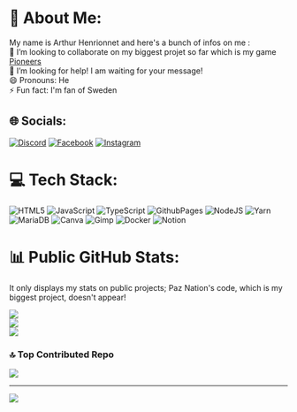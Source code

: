 # 💫 About Me:
My name is Arthur Henrionnet and here's a bunch of infos on me :<br>👯 I’m looking to collaborate on my biggest projet so far which is my game [Pioneers](https://pioneers-rp.com/)<br>🤔 I’m looking for help! I am waiting for your message!<br>😄 Pronouns: He<br>⚡ Fun fact: I'm fan of Sweden


## 🌐 Socials:
[![Discord](https://img.shields.io/badge/Discord-%237289DA.svg?logo=discord&logoColor=white)](https://discord.gg/k4XuJeVJDB) [![Facebook](https://img.shields.io/badge/Facebook-%231877F2.svg?logo=Facebook&logoColor=white)](https://facebook.com/ArthurHenrionnet) [![Instagram](https://img.shields.io/badge/Instagram-%23E4405F.svg?logo=Instagram&logoColor=white)](https://instagram.com/iamarthurhenri) 

# 💻 Tech Stack:
![HTML5](https://img.shields.io/badge/html5-%23E34F26.svg?style=for-the-badge&logo=html5&logoColor=white) ![JavaScript](https://img.shields.io/badge/javascript-%23323330.svg?style=for-the-badge&logo=javascript&logoColor=%23F7DF1E) ![TypeScript](https://img.shields.io/badge/typescript-%23007ACC.svg?style=for-the-badge&logo=typescript&logoColor=white) ![GithubPages](https://img.shields.io/badge/github%20pages-121013?style=for-the-badge&logo=github&logoColor=white) ![NodeJS](https://img.shields.io/badge/node.js-6DA55F?style=for-the-badge&logo=node.js&logoColor=white) ![Yarn](https://img.shields.io/badge/yarn-%232C8EBB.svg?style=for-the-badge&logo=yarn&logoColor=white) ![MariaDB](https://img.shields.io/badge/MariaDB-003545?style=for-the-badge&logo=mariadb&logoColor=white) ![Canva](https://img.shields.io/badge/Canva-%2300C4CC.svg?style=for-the-badge&logo=Canva&logoColor=white) ![Gimp](https://img.shields.io/badge/Gimp-657D8B?style=for-the-badge&logo=gimp&logoColor=FFFFFF) ![Docker](https://img.shields.io/badge/docker-%230db7ed.svg?style=for-the-badge&logo=docker&logoColor=white) ![Notion](https://img.shields.io/badge/Notion-%23000000.svg?style=for-the-badge&logo=notion&logoColor=white)
# 📊 Public GitHub Stats:
It only displays my stats on public projects; Paz Nation's code, which is my biggest project, doesn't appear!

![](https://github-readme-stats.vercel.app/api?username=subcher&theme=algolia&hide_border=false&include_all_commits=true&count_private=true)<br/>
![](https://github-readme-streak-stats.herokuapp.com/?user=subcher&theme=algolia&hide_border=false)<br/>
![](https://github-readme-stats.vercel.app/api/top-langs/?username=subcher&theme=algolia&hide_border=false&include_all_commits=true&count_private=true&layout=compact)

### 🔝 Top Contributed Repo
![](https://github-contributor-stats.vercel.app/api?username=subcher&limit=5&theme=algolia&combine_all_yearly_contributions=true)

---
[![](https://visitcount.itsvg.in/api?id=subcher&icon=5&color=1)](https://visitcount.itsvg.in)

<!-- Proudly created with GPRM ( https://gprm.itsvg.in ) -->

